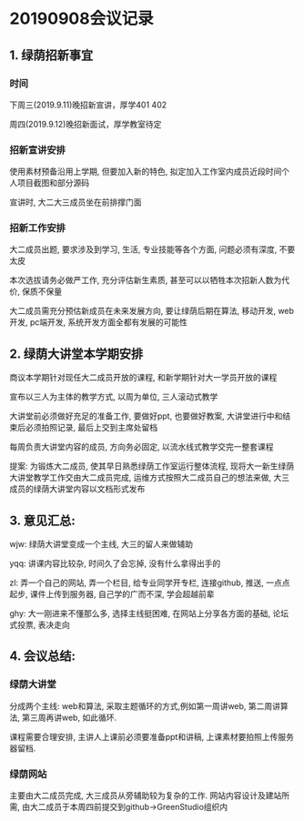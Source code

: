 # 20190908会议记录

## 1. 绿荫招新事宜

### 时间

下周三(2019.9.11)晚招新宣讲，厚学401  402

周四(2019.9.12)晚招新面试，厚学教室待定

### 招新宣讲安排

使用素材预备沿用上学期, 但要加入新的特色, 拟定加入工作室内成员近段时间个人项目截图和部分源码

宣讲时, 大二大三成员坐在前排撑门面

### 招新工作安排

大二成员出题, 要求涉及到学习, 生活, 专业技能等各个方面, 问题必须有深度, 不要太皮

本次选拔请务必做严工作, 充分评估新生素质, 甚至可以以牺牲本次招新人数为代价, 保质不保量

大二成员需充分预估新成员在未来发展方向, 要让绿荫后期在算法, 移动开发, web开发, pc端开发, 系统开发方面全都有发展的可能性

## 2. 绿荫大讲堂本学期安排

商议本学期针对现任大二成员开放的课程, 和新学期针对大一学员开放的课程

宣布以三人为主体的教学方式, 以周为单位, 三人滚动式教学

大讲堂前必须做好充足的准备工作, 要做好ppt, 也要做好教案, 大讲堂进行中和结束后必须拍照记录, 最后上交到主席处留档

每周负责大讲堂内容的成员, 方向务必固定, 以流水线式教学交完一整套课程

提案: 为锻炼大二成员, 使其早日熟悉绿荫工作室运行整体流程, 现将大一新生绿荫大讲堂教学工作交由大二成员完成, 运维方式按照大二成员自己的想法来做, 大三成员的绿荫大讲堂内容以文档形式发布

## 3. 意见汇总: 

wjw: 绿荫大讲堂变成一个主线, 大三的留人来做辅助

yqq: 讲课内容比较杂, 时间久了会忘掉, 没有什么拿得出手的

zl: 弄一个自己的网站, 弄一个栏目, 给专业同学开专栏, 连接github, 推送, 一点点起步, 课件上传到服务器, 自己学的广而不深, 学会超越前辈

ghy: 大一刚进来不懂那么多, 选择主线挺困难, 在网站上分享各方面的基础, 论坛式投票, 表决走向

## 4. 会议总结:

### 绿荫大讲堂

分成两个主线: web和算法, 采取主题循环的方式,例如第一周讲web, 第二周讲算法, 第三周再讲web, 如此循环. 

课程需要合理安排, 主讲人上课前必须要准备ppt和讲稿, 上课素材要拍照上传服务器留档.

### 绿荫网站

主要由大二成员完成, 大三成员从旁辅助较为复杂的工作. 网站内容设计及建站所需, 由大二成员于本周四前提交到github->GreenStudio组织内